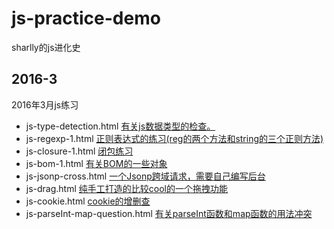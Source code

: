 # js-practice-demo
sharlly的js进化史

## 2016-3 
2016年3月js练习
* js-type-detection.html   [有关js数据类型的检查。](https://github.com/yxy19950717/js-practice-demo/blob/master/2016-3/js-type-detection.html)
* js-regexp-1.html   [正则表达式的练习(reg的两个方法和string的三个正则方法)](https://github.com/yxy19950717/js-practice-demo/blob/master/2016-3/js-regexp-1.html)
* js-closure-1.html   [闭包练习](https://github.com/yxy19950717/js-practice-demo/blob/master/2016-3/js-closure-1.html)
* js-bom-1.html   [有关BOM的一些对象](https://github.com/yxy19950717/js-practice-demo/blob/master/2016-3/js-bom-1.html)
* js-jsonp-cross.html   [一个Jsonp跨域请求，需要自己编写后台](https://github.com/yxy19950717/js-practice-demo/blob/master/2016-3/js-jsonp-cross.html)
* js-drag.html   [纯手工打造的比较cool的一个拖拽功能](https://github.com/yxy19950717/js-practice-demo/blob/master/2016-3/js-drag.html)
* js-cookie.html   [cookie的增删查](https://github.com/yxy19950717/js-practice-demo/blob/master/2016-3/js-cookie.html)
* js-parseInt-map-question.html [有关parseInt函数和map函数的用法冲突](https://github.com/yxy19950717/js-practice-demo/blob/master/2016-3/js-parseInt-map-question.html)